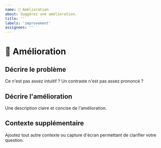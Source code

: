 ```yaml
---
name: 💅 Amélioration
about: Suggérez une amélioration.
title: ''
labels: 'improvement'
assignees: ''
---
```


# 💅 Amélioration

## Décrire le problème

Ce n'est pas assez intuitif ? Un contraste n'est pas assez prononcé ?

## Décrire l'amélioration

Une description claire et concise de l'amélioration.

## Contexte supplémentaire

Ajoutez tout autre contexte ou capture d'écran permettant de clarifier votre question.